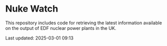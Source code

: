 # Nuke Watch

This repository includes code for retrieving the latest information available on the output of EDF nuclear power plants in the UK.

Last updated: 2025-03-01 09:13